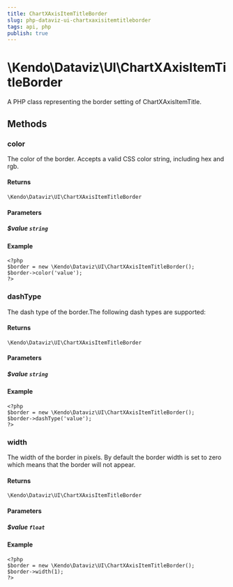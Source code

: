 ```yaml
---
title: ChartXAxisItemTitleBorder
slug: php-dataviz-ui-chartxaxisitemtitleborder
tags: api, php
publish: true
---
```


# \Kendo\Dataviz\UI\ChartXAxisItemTitleBorder

A PHP class representing the border setting of ChartXAxisItemTitle.


## Methods

### color
The color of the border. Accepts a valid CSS color string, including hex and rgb.

#### Returns
`\Kendo\Dataviz\UI\ChartXAxisItemTitleBorder`

#### Parameters

##### $value `string`



#### Example 
    <?php
    $border = new \Kendo\Dataviz\UI\ChartXAxisItemTitleBorder();
    $border->color('value');
    ?>

### dashType
The dash type of the border.The following dash types are supported:

#### Returns
`\Kendo\Dataviz\UI\ChartXAxisItemTitleBorder`

#### Parameters

##### $value `string`



#### Example 
    <?php
    $border = new \Kendo\Dataviz\UI\ChartXAxisItemTitleBorder();
    $border->dashType('value');
    ?>

### width
The width of the border in pixels. By default the border width is set to zero which means that the border will not appear.

#### Returns
`\Kendo\Dataviz\UI\ChartXAxisItemTitleBorder`

#### Parameters

##### $value `float`



#### Example 
    <?php
    $border = new \Kendo\Dataviz\UI\ChartXAxisItemTitleBorder();
    $border->width(1);
    ?>

